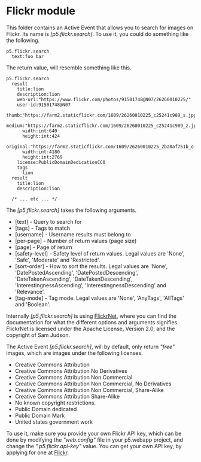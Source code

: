 Flickr module
===============

This folder contains an Active Event that allows you to search for images on Flickr. Its name is *[p5.flickr.search]*. To use it, you could
do something like the following.

```
p5.flickr.search
  text:foo bar
```

The return value, will resemble something like this.

```
p5.flickr.search
  result
    title:lion
    description:lion
    web-url:"https://www.flickr.com/photos/91501748@N07/26260010225/"
    user-id:91501748@N07
    thumb:"https://farm2.staticflickr.com/1609/26260010225_c25241c989_s.jpg"
    medium:"https://farm2.staticflickr.com/1609/26260010225_c25241c989_z.jpg"
      width:int:640
      height:int:424
    original:"https://farm2.staticflickr.com/1609/26260010225_2ba8af751b_o.jpg"
      width:int:4180
      height:int:2769
    license:PublicDomainDedicationCC0
    tags
      lion
  result
    title:lion
    description:lion

  /* ... etc ... */
```

The *[p5.flickr.search]* takes the following arguments.

* [text] - Query to search for
* [tags] - Tags to match
* [username] - Username results must belong to
* [per-page] - Number of return values (page size)
* [page] - Page of return
* [safety-level] - Safety level of return values. Legal values are 'None', 'Safe', 'Moderate' and 'Restricted'.
* [sort-order] - How to sort the results. Legal values are 'None', 'DatePostedAscending', 'DatePostedDescending', 'DateTakenAscending', 'DateTakenDescending', 'InterestingnessAscending', 'InterestingnessDescending' and 'Relevance'.
* [tag-mode] - Tag mode. Legal values are 'None', 'AnyTags', 'AllTags' and 'Boolean'.

Internally *[p5.flickr.search]* is using [FlickrNet](https://github.com/samjudson/flickr-net), where you can find the documentation for what the different 
options and arguments signifies. FlickrNet is licensed under the Apache License, Version 2.0, and the copyright of Sam Judson.

The Active Event *[p5.flickr.search]*, will by default, only return _"free"_ images, which are images under the following licenses.

* Creative Commons Attribution
* Creative Commons Attribution No Derivatives
* Creative Commons Attribution Non Commercial
* Creative Commons Attribution Non Commercial, No Derivatives
* Creative Commons Attribution Non Commercial, Share-Alike
* Creative Commons Attribution Share-Alike
* No known copyright restrictions.
* Public Domain dedicated
* Public Domain Mark
* United states government work

To use it, make sure you provide your own Flickr API key, which can be done by modifying the _"web.config"_ file in your p5.webapp project, and
change the _".p5.flickr.api-key"_ value. You can get your own API key, by applying for one at [Flickr](https://www.flickr.com/).
